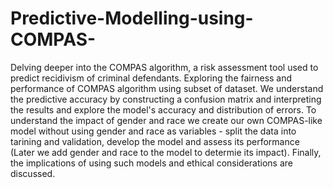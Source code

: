 # Predictive-Modelling-using-COMPAS-

Delving deeper into the COMPAS algorithm, a risk assessment tool used to predict recidivism of criminal defendants. Exploring the fairness and performance of COMPAS algorithm using subset of dataset. We understand the predictive accuracy by constructing a confusion matrix and interpreting the results and explore the model's accuracy and distribution of errors. To understand the impact of gender and race we create our own COMPAS-like model without using gender and race as variables - split the data into tarining and validation, develop the model and assess its performance (Later we add gender and race to the model to determie its impact). Finally, the implications of using such models and ethical considerations are discussed.
